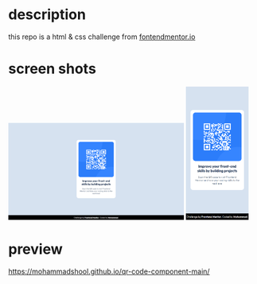# description
this repo is a html & css challenge from [fontendmentor.io](http://frontendmentor.io/)

# screen shots
<span>
<img src="./screenshots/desktop.png" width="70%" />
</span>
  <span>
<img src="./screenshots/mobile.png" width="25%" />
</span>

# preview
<a href="https://mohammadshool.github.io/qr-code-component-main/" target="_blank">https://mohammadshool.github.io/qr-code-component-main/</a>

